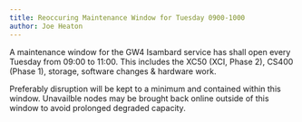```yaml
---
title: Reoccuring Maintenance Window for Tuesday 0900-1000
author: Joe Heaton
---
```


A maintenance window for the GW4 Isambard service has shall open every Tuesday from 09:00 to 11:00. This includes the XC50 (XCI, Phase 2), CS400 (Phase 1), storage, software changes & hardware work.

Preferably disruption will be kept to a minimum and contained within this window. Unavailble nodes may be brought back online outside of this window to avoid prolonged degraded capacity.
